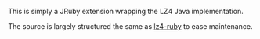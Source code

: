 This is simply a JRuby extension wrapping the LZ4 Java implementation.

The source is largely structured the same as [lz4-ruby](https://github.com/komiya-atsushi/lz4-ruby)
to ease maintenance.
